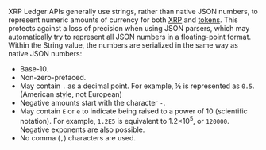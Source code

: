 XRP Ledger APIs generally use strings, rather than native JSON numbers, to represent numeric amounts of currency for both [XRP](what-is-xrp.html) and [tokens](tokens.html). This protects against a loss of precision when using JSON parsers, which may automatically try to represent all JSON numbers in a floating-point format. Within the String value, the numbers are serialized in the same way as native JSON numbers:

* Base-10.
* Non-zero-prefaced.
* May contain `.` as a decimal point. For example, ½ is represented as `0.5`. (American style, not European)
* Negative amounts start with the character `-`.
* May contain `E` or `e` to indicate being raised to a power of 10 (scientific notation). For example, `1.2E5` is equivalent to 1.2×10<sup>5</sup>, or `120000`. Negative exponents are also possible.
* No comma (`,`) characters are used.
